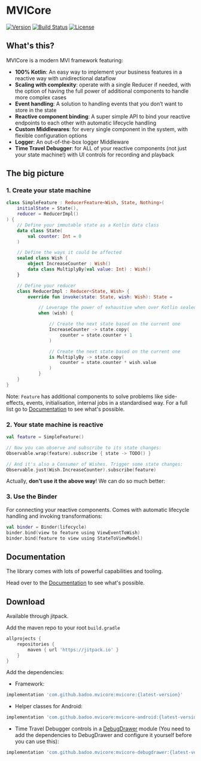 # MVICore
[![Version](https://jitpack.io/v/badoo/mvicore.svg)](https://jitpack.io/#badoo/mvicore)
[![Build Status](https://travis-ci.org/badoo/MVICore.svg?branch=master)](https://travis-ci.org/badoo/MVICore)
[![License](https://img.shields.io/badge/License-Apache%202.0-blue.svg)](http://www.apache.org/licenses/LICENSE-2.0)

## What's this?

MVICore is a modern MVI framework featuring:
- **100% Kotlin**: An easy way to implement your business features in a reactive way with unidirectional dataflow
- **Scaling with complexity**: operate with a single Reducer if needed, with the option of having the full power of additional components to handle more complex cases
- **Event handling**: A solution to handling events that you don’t want to store in the state
- **Reactive component binding**: A super simple API to bind your reactive endpoints to each other with automatic lifecycle handling
- **Custom Middlewares**: for every single component in the system, with flexible configuration options
- **Logger**: An out-of-the-box logger Middleware
- **Time Travel Debugger**: for ALL of your reactive components (not just your state machine!) with UI controls for recording and playback

## The big picture

### 1. Create your state machine
```kotlin
class SimpleFeature : ReducerFeature<Wish, State, Nothing>(
    initialState = State(),
    reducer = ReducerImpl()
) {
    // Define your immutable state as a Kotlin data class
    data class State(
        val counter: Int = 0
    )

    // Define the ways it could be affected
    sealed class Wish {
        object IncreaseCounter : Wish()
        data class MultiplyBy(val value: Int) : Wish()
    }

    // Define your reducer
    class ReducerImpl : Reducer<State, Wish> {
        override fun invoke(state: State, wish: Wish): State =

            // Leverage the power of exhaustive when over Kotlin sealed classes
            when (wish) {

                // Create the next state based on the current one
                IncreaseCounter -> state.copy(
                    counter = state.counter + 1
                )

                // Create the next state based on the current one
                is MultiplyBy -> state.copy(
                    counter = state.counter * wish.value
                )
            }
    }
}

```

Note: ```Feature``` has additional components to solve problems like side-effects, events, initialisation, internal jobs in a standardised way. For a full list go to [Documentation](https://badoo.github.io/MVICore) to see what's possible.

### 2. Your state machine is reactive

```kotlin
val feature = SimpleFeature()

// Now you can observe and subscribe to its state changes:
Observable.wrap(feature).subscribe { state -> TODO() }

// And it's also a Consumer of Wishes. Trigger some state changes:
Observable.just(Wish.IncreaseCounter).subscribe(feature)
```

Actually, **don't use it the above way**! We can do so much better:

### 3. Use the Binder

For connecting your reactive components.
Comes with automatic lifecycle handling and invoking transformations:

```kotlin
val binder = Binder(lifecycle)
binder.bind(view to feature using ViewEventToWish)
binder.bind(feature to view using StateToViewModel)
```

## Documentation

The library comes with lots of powerful capabilities and tooling.

Head over to the [Documentation](https://badoo.github.io/MVICore) to see what's possible.

## Download

Available through jitpack.

Add the maven repo to your root `build.gradle`

```groovy
allprojects {
    repositories {
        maven { url 'https://jitpack.io' }
    }
}
```

Add the dependencies:
- Framework:
```groovy
implementation 'com.github.badoo.mvicore:mvicore:{latest-version}'
```

- Helper classes for Android:
```groovy
implementation 'com.github.badoo.mvicore:mvicore-android:{latest-version}'
```

- Time Travel Debugger controls in a [DebugDrawer](https://github.com/palaima/DebugDrawer) module (You need to add the dependencies to DebugDrawer and configure it yourself before you can use this):
```groovy
implementation 'com.github.badoo.mvicore:mvicore-debugdrawer:{latest-version}'
```
